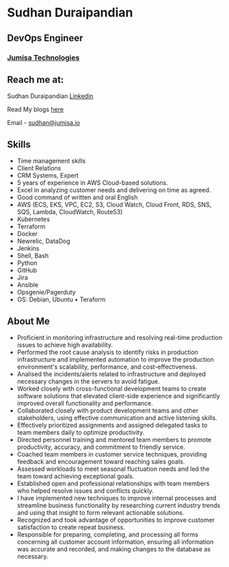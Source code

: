 # Sudhan Duraipandian 
## DevOps Engineer
### [Jumisa Technologies](jumisa.io)

## Reach me at:
Sudhan Duraipandian [Linkedin](https://www.linkedin.com/in/sudhan-duraipandian-6859211a4/)

Read My blogs [here](jumisa.io/blog)

Email - [sudhan@jumisa.io](sudhan@jumisa.io)

## Skills
- Time management skills
- Client Relations
- CRM Systems, Expert
- 5 years of experience in AWS Cloud-based solutions.
- Excel in analyzing customer needs and delivering on time as agreed.
- Good command of written and oral English
- AWS (ECS, EKS, VPC, EC2, S3, Cloud Watch, Cloud Front, RDS, SNS, SQS, Lambda, CloudWatch, Route53)
- Kubernetes
- Terraform
- Docker
- Newrelic, DataDog
- Jenkins
- Shell, Bash
- Python
- GitHub
- Jira
- Ansible
- Opsgenie/Pagerduty
- OS: Debian, Ubuntu • Teraform

## About Me
- Proficient in monitoring infrastructure and resolving real-time production issues to achieve high availability.
- Performed the root cause analysis to identify risks in production infrastructure and implemented automation to improve the production environment's scalability, performance, and cost-effectiveness.
- Analised the incidents/alerts related to infrastructure and deployed necessary changes in the servers to avoid fatigue.
- Worked closely with cross-functional development teams to create software solutions that elevated client-side experience and significantly improved overall functionality and performance.
- Collaborated closely with product development teams and other stakeholders, using effective communication and active listening skills.
- Effectively prioritized assignments and assigned delegated tasks to team members daily to optimize productivity.
- Directed personnel training and mentored team members to promote productivity, accuracy, and commitment to friendly service.
- Coached team members in customer service techniques, providing feedback and encouragement toward reaching sales goals.
- Assessed workloads to meet seasonal fluctuation needs and led the team toward achieving exceptional goals.
- Established open and professional relationships with team members who helped resolve issues and conflicts quickly.
- I have implemented new techniques to improve internal processes and streamline business functionality by researching current industry trends and using that insight to form relevant actionable solutions.
- Recognized and took advantage of opportunities to improve customer satisfaction to create repeat business.
- Responsible for preparing, completing, and processing all forms concerning all customer account information, ensuring all information was accurate and recorded, and making changes to the database as necessary.

